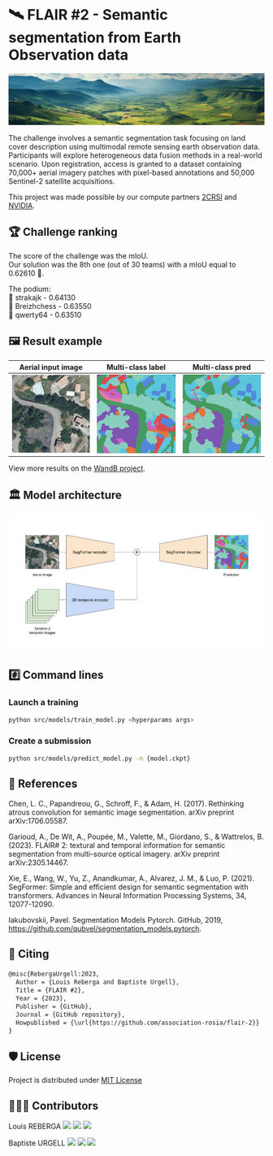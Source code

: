 # 🛰️ FLAIR #2 - Semantic segmentation from Earth Observation data

<img src="assets/bandeau.jpg">

The challenge involves a semantic segmentation task focusing on land cover description using multimodal remote sensing earth observation data. Participants will explore heterogeneous data fusion methods in a real-world scenario. Upon registration, access is granted to a dataset containing 70,000+ aerial imagery patches with pixel-based annotations and 50,000 Sentinel-2 satellite acquisitions.

This project was made possible by our compute partners [2CRSI](https://2crsi.com/) and [NVIDIA](https://www.nvidia.com/).

## 🏆 Challenge ranking
The score of the challenge was the mIoU.  
Our solution was the 8th one (out of 30 teams) with a mIoU equal to 0.62610 🎉.

The podium:  
🥇 strakajk - 0.64130  
🥈 Breizhchess - 0.63550  
🥉 qwerty64 - 0.63510  

## 🖼️ Result example

Aerial input image | Multi-class label | Multi-class pred
:--------------------:|:--------------------:|:--------------------:|
![](assets/aerial.png) | ![](assets/label.png) | ![](assets/pred.png)

View more results on the [WandB project](https://wandb.ai/association-rosia/flair-2).

## 🏛️ Model architecture

<img src="assets/model-architecture.jpg">

## #️⃣ Command lines

### Launch a training

```bash
python src/models/train_model.py <hyperparams args>
```

### Create a submission

```bash
python src/models/predict_model.py -n {model.ckpt}
```

## 🔬 References

Chen, L. C., Papandreou, G., Schroff, F., & Adam, H. (2017). Rethinking atrous convolution for semantic image segmentation. arXiv preprint arXiv:1706.05587.

Garioud, A., De Wit, A., Poupée, M., Valette, M., Giordano, S., & Wattrelos, B. (2023). FLAIR# 2: textural and temporal information for semantic segmentation from multi-source optical imagery. arXiv preprint arXiv:2305.14467.

Xie, E., Wang, W., Yu, Z., Anandkumar, A., Alvarez, J. M., & Luo, P. (2021). SegFormer: Simple and efficient design for semantic segmentation with transformers. Advances in Neural Information Processing Systems, 34, 12077-12090.

Iakubovskii, Pavel. Segmentation Models Pytorch. GitHub, 2019, https://github.com/qubvel/segmentation_models.pytorch.

## 📝 Citing

```
@misc{RebergaUrgell:2023,
  Author = {Louis Reberga and Baptiste Urgell},
  Title = {FLAIR #2},
  Year = {2023},
  Publisher = {GitHub},
  Journal = {GitHub repository},
  Howpublished = {\url{https://github.com/association-rosia/flair-2}}
}
```

## 🛡️ License

Project is distributed under [MIT License](https://github.com/association-rosia/flair-2/blob/main/LICENSE)

## 👨🏻‍💻 Contributors <a name="contributors"></a>

Louis
REBERGA <a href="https://twitter.com/rbrgAlou"><img src="https://abs.twimg.com/favicons/twitter.3.ico" width="18px"/></a> <a href="https://www.linkedin.com/in/louisreberga/"><img src="https://static.licdn.com/sc/h/akt4ae504epesldzj74dzred8" width="18px"/></a> <a href="louis.reberga@gmail.com"><img src="https://www.google.com/a/cpanel/aqsone.com/images/favicon.ico" width="18px"/></a>

Baptiste
URGELL <a href="https://twitter.com/Baptiste2108"><img src="https://abs.twimg.com/favicons/twitter.3.ico" width="18px"/></a> <a href="https://www.linkedin.com/in/baptiste-urgell/"><img src="https://static.licdn.com/sc/h/akt4ae504epesldzj74dzred8" width="18px"/></a> <a href="baptiste.u@gmail.com"><img src="https://www.google.com/a/cpanel/aqsone.com/images/favicon.ico" width="18px"/></a> 
